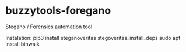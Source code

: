 # buzzytools-foregano
Stegano / Forensics automation tool


Instalation:
pip3 install steganoveritas
stegoveritas_install_deps
sudo apt install binwalk
